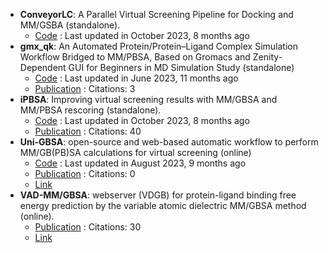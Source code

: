 - **ConveyorLC**: A Parallel Virtual Screening Pipeline for Docking and MM/GSBA (standalone).
	- [Code](https://github.com/XiaohuaZhangLLNL/conveyorlc) : Last updated in October 2023, 8 months ago
- **gmx_qk**: An Automated Protein/Protein–Ligand Complex Simulation Workflow Bridged to MM/PBSA, Based on Gromacs and Zenity-Dependent GUI for Beginners in MD Simulation Study (standalone)
	- [Code](https://github.com/harry-maan/gmx_qk) : Last updated in June 2023, 11 months ago
	- [Publication](https://doi.org/10.1021/acs.jcim.3c00341) : Citations: 3
- **iPBSA**: Improving virtual screening results with MM/GBSA and MM/PBSA rescoring (standalone).
	- [Code](https://github.com/sahakyanhk/iPBSA) : Last updated in October 2023, 8 months ago
	- [Publication](https://doi.org/10.1007/s10822-021-00389-3) : Citations: 40
- **Uni-GBSA**: open-source and web-based automatic workflow to perform MM/GB(PB)SA calculations for virtual screening (online)
	- [Code](https://github.com/dptech-corp/Uni-GBSA) : Last updated in August 2023, 9 months ago
	- [Publication](https://doi.org/10.1093/bib/bbad218/7199492) : Citations: 0
	- [Link](https://labs.dp.tech/projects/uni-gbsa/)
- **VAD-MM/GBSA**: webserver (VDGB) for protein-ligand binding free energy prediction by the variable atomic dielectric MM/GBSA method (online).
	- [Publication](https://doi.org/10.1021/acs.jcim.1c00091) : Citations: 30
	- [Link](http://cadd.zju.edu.cn/vdgb)
